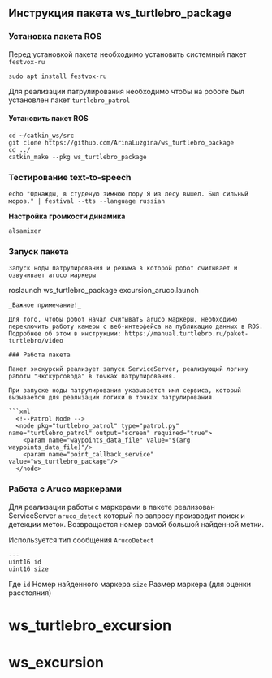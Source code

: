 ## Инструкция пакета ws_turtlebro_package

### Установка пакета ROS

Перед установкой пакета необходимо установить системный пакет `festvox-ru`

```
sudo apt install festvox-ru
```

Для реализации патрулирования необходимо чтобы на роботе был установлен пакет ```turtlebro_patrol```

#### Установить пакет ROS 

```
cd ~/catkin_ws/src
git clone https://github.com/ArinaLuzgina/ws_turtlebro_package
cd ../
catkin_make --pkg ws_turtlebro_package
```

### Тестирование text-to-speech

```
echo "Однажды, в студеную зимнюю пору Я из лесу вышел. Был сильный мороз." | festival --tts --language russian
```

__Настройка громкости динамика__
```
alsamixer
```

### Запуск пакета

```
Запуск ноды патрулирования и режима в которой робот считывает и озвучивает aruco маркеры
```
roslaunch ws_turtlebro_package excursion_aruco.launch
```
_Важное примечание!_

Для того, чтобы робот начал считывать aruco маркеры, необходимо переключить работу камеры с веб-интерфейса на публикацию данных в ROS. Подробнее об этом в инструкции: https://manual.turtlebro.ru/paket-turtlebro/video

### Работа пакета

Пакет экскурсий реализует запуск ServiceServer, реализующий логику работы "Экскурсовода" в точках патрулирования.

При запуске ноды патрулирования указывается имя сервиса, который вызывается для реализации логики в точках патрулирования.

```xml
  <!--Patrol Node -->
  <node pkg="turtlebro_patrol" type="patrol.py" name="turtlebro_patrol" output="screen" required="true">
    <param name="waypoints_data_file" value="$(arg waypoints_data_file)"/>    
    <param name="point_callback_service" value="ws_turtlebro_package"/>    
  </node>
```  

### Работа с Aruco маркерами

Для реализации работы с маркерами в пакете реализован ServiceServer ```aruco_detect``` который по запросу производит поиск и детекции меток. Возвращается номер самой большой найденной метки. 


Используется тип сообщения ```ArucoDetect```

```
---
uint16 id
uint16 size
```

Где 
`id` Номер найденного маркера
`size` Размер маркера (для оценки расстояния)
# ws_turtlebro_excursion
# ws_excursion
